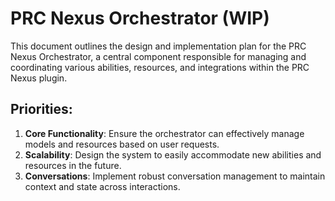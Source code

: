 # PRC Nexus Orchestrator (WIP)

This document outlines the design and implementation plan for the PRC Nexus Orchestrator, a central component responsible for managing and coordinating various abilities, resources, and integrations within the PRC Nexus plugin.

## Priorities:

1. **Core Functionality**: Ensure the orchestrator can effectively manage models and resources based on user requests.
2. **Scalability**: Design the system to easily accommodate new abilities and resources in the future.
3. **Conversations**: Implement robust conversation management to maintain context and state across interactions.
